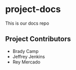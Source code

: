# project-docs

This is our docs repo

## Project Contributors

* Brady Camp
* Jeffrey Jenkins
* Rey Mercado
